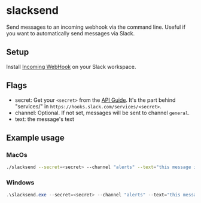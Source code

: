 # slacksend

Send messages to an incoming webhook via the command line. Useful if you want to automatically send messages via Slack.

## Setup

Install [Incoming WebHook](https://slack.com/apps/A0F7XDUAZ-incoming-webhooks) on your Slack workspace.

## Flags

- secret: Get your `<secret>` from the [API Guide](https://api.slack.com/incoming-webhooks). It's the part behind "services/" in `https://hooks.slack.com/services/<secret>`.
- channel: Optional. If not set, messages will be sent to channel `general`.
- text: the message's text

## Example usage

### MacOs

```Bash
./slacksend --secret=<secret> --channel "alerts" --text="this message is sent by sendslack."
```

### Windows

```PowerShell
.\slacksend.exe --secret=<secret> --channel "alerts" --text="this message is sent by sendslack."
```
